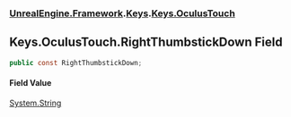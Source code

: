 ### [UnrealEngine.Framework](./UnrealEngine-Framework.md 'UnrealEngine.Framework').[Keys](./UnrealEngine-Framework-Keys.md 'UnrealEngine.Framework.Keys').[Keys.OculusTouch](./UnrealEngine-Framework-Keys-OculusTouch.md 'UnrealEngine.Framework.Keys.OculusTouch')
## Keys.OculusTouch.RightThumbstickDown Field
  
```csharp
public const RightThumbstickDown;
```
#### Field Value
[System.String](https://docs.microsoft.com/en-us/dotnet/api/System.String 'System.String')  
